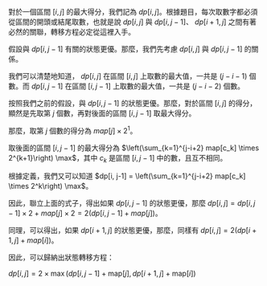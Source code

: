 對於一個區間 $[i, j]$ 的最大得分，我們記為 $dp[i, j]$。根據題目，每次取數字都必須從區間的開頭或結尾取數，也就是說 $dp[i, j]$ 與 $dp[i, j-1]$、 $dp[i+1, j]$ 之間有著必然的關聯，轉移方程必定從這裡入手。

假設與 $dp[i, j-1]$ 有關的狀態更優。那麼，我們先考慮 $dp[i, j]$ 與 $dp[i, j-1]$ 的關係。

我們可以清楚地知道， $dp[i, j]$ 在區間 $[i, j]$ 上取數的最大值，一共是 $(j-i-1)$ 個數。而 $dp[i, j-1]$ 在區間 $[i, j-1]$ 上取數的最大值，一共是 $(j-i-2)$ 個數。

按照我們之前的假設，與 $dp[i, j-1]$ 的狀態更優。那麼，對於區間 $[i, j]$ 的得分，顯然是先取第 $j$ 個數，再對後面的區間 $[i, j-1]$ 取最大得分。

那麼，取第 $j$ 個數的得分為 $map[j] \times 2^1$。

取後面的區間 $[i, j-1]$ 的最大得分為 $\left(\sum_{k=1}^{j-i+2} map[c_k] \times 2^{k+1}\right) \max$，其中 $c_k$ 是區間 $[i, j-1]$ 中的數，且互不相同。

根據定義，我們又可以知道 $dp[i, j-1] = \left(\sum_{k=1}^{j-i+2} map[c_k] \times 2^k\right) \max$。

因此，聯立上面的式子，得出如果 $dp[i, j-1]$ 的狀態更優，那麼 $dp[i, j] = dp[i, j-1] \times 2 + map[j] \times 2 = 2(dp[i, j-1] + map[j])$。

同理，可以得出，如果 $dp[i+1, j]$ 的狀態更優，那麼，同樣有 $dp[i, j] = 2(dp[i+1, j] + map[i])$。

因此，可以歸納出狀態轉移方程：

$dp[i, j] = 2 \times \max(dp[i, j-1] + \text{map}[j], dp[i+1, j] + \text{map}[i])$



